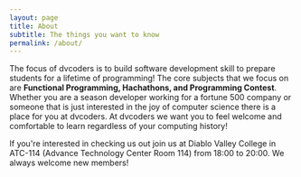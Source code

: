 ```yaml
---
layout: page
title: About
subtitle: The things you want to know
permalink: /about/
---
```

The focus of dvcoders is to build software development skill to prepare students for a lifetime of programming! The core subjects that we focus on are **Functional Programming, Hachathons, and Programming Contest**. Whether you are a season developer working for a fortune 500 company or someone that is just interested in the joy of computer science there is a place for you at dvcoders. At dvcoders we want you to feel welcome and comfortable to learn regardless of your computing history! 

If you're interested in checking us out join us at Diablo Valley College in ATC-114 (Advance Technology Center Room 114) from 18:00 to 20:00. We always welcome new members!
